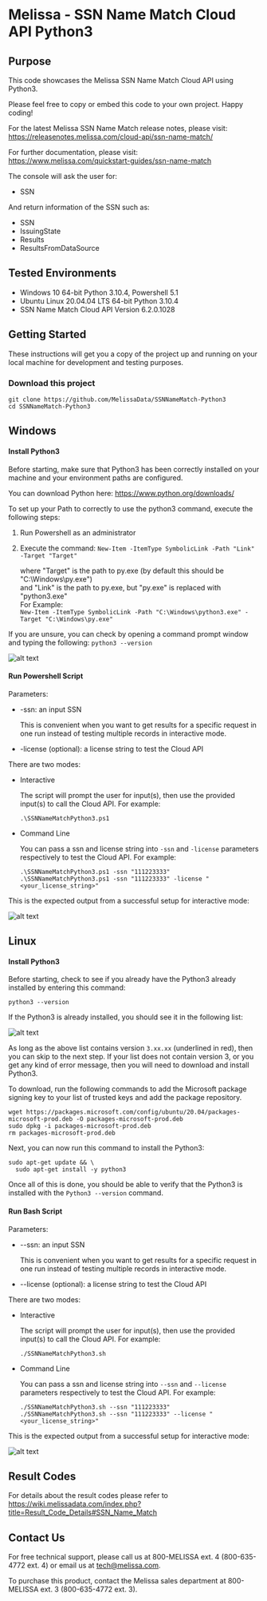 # Melissa - SSN Name Match Cloud API Python3

## Purpose
This code showcases the Melissa SSN Name Match Cloud API using Python3.

Please feel free to copy or embed this code to your own project. Happy coding!

For the latest Melissa SSN Name Match release notes, please visit: https://releasenotes.melissa.com/cloud-api/ssn-name-match/

For further documentation, please visit: https://www.melissa.com/quickstart-guides/ssn-name-match

The console will ask the user for:

- SSN

And return information of the SSN such as:

- SSN
- IssuingState
- Results
- ResultsFromDataSource

## Tested Environments
- Windows 10 64-bit Python 3.10.4, Powershell 5.1
- Ubuntu Linux 20.04.04 LTS 64-bit Python 3.10.4
- SSN Name Match Cloud API Version 6.2.0.1028

## Getting Started
These instructions will get you a copy of the project up and running on your local machine for development and testing purposes.

### Download this project
```
git clone https://github.com/MelissaData/SSNNameMatch-Python3
cd SSNNameMatch-Python3
```

## Windows

#### Install Python3
Before starting, make sure that Python3 has been correctly installed on your machine and your environment paths are configured. 

You can download Python here: 
https://www.python.org/downloads/

To set up your Path to correctly to use the python3 command, execute the following steps:
1) Run Powershell as an administrator 
2) Execute the command: 
`New-Item -ItemType SymbolicLink -Path "Link" -Target "Target"`

    where "Target" is the path to py.exe (by default this should be "C:\Windows\py.exe")\
    and "Link" is the path to py.exe, but "py.exe" is replaced with "python3.exe"\
    For Example:\
    `New-Item -ItemType SymbolicLink -Path "C:\Windows\python3.exe" -Target "C:\Windows\py.exe"`

If you are unsure, you can check by opening a command prompt window and typing the following:
`python3 --version`

![alt text](/screenshots/python_version.png)

#### Run Powershell Script
Parameters:
- -ssn: an input SSN
 	
  This is convenient when you want to get results for a specific request in one run instead of testing multiple records in interactive mode.  

- -license (optional): a license string to test the Cloud API

There are two modes:

- Interactive 

	The script will prompt the user for input(s), then use the provided input(s) to call the Cloud API. For example:
	```
	.\SSNNameMatchPython3.ps1
	```

- Command Line 

	You can pass a ssn and license string into `-ssn` and `-license` parameters respectively to test the Cloud API. For example: 
	```
    .\SSNNameMatchPython3.ps1 -ssn "111223333" 
    .\SSNNameMatchPython3.ps1 -ssn "111223333" -license "<your_license_string>"
    ```
	
This is the expected output from a successful setup for interactive mode:

![alt text](/screenshots/output.png)

## Linux

#### Install Python3
Before starting, check to see if you already have the Python3 already installed by entering this command:

`python3 --version`

If the Python3 is already installed, you should see it in the following list:

![alt text](/screenshots/python_version2.png)

As long as the above list contains version `3.xx.xx` (underlined in red), then you can skip to the next step. If your list does not contain version 3, or you get any kind of error message, then you will need to download and install Python3.

To download, run the following commands to add the Microsoft package signing key to your list of trusted keys and add the package repository.

```
wget https://packages.microsoft.com/config/ubuntu/20.04/packages-microsoft-prod.deb -O packages-microsoft-prod.deb
sudo dpkg -i packages-microsoft-prod.deb
rm packages-microsoft-prod.deb
```

Next, you can now run this command to install the Python3:

```
sudo apt-get update && \
  sudo apt-get install -y python3
```

Once all of this is done, you should be able to verify that the Python3 is installed with the `Python3 --version` command.

#### Run Bash Script
Parameters:
- --ssn: an input SSN

  This is convenient when you want to get results for a specific request in one run instead of testing multiple records in interactive mode.  

- --license (optional): a license string to test the Cloud API

There are two modes:

- Interactive 

	The script will prompt the user for input(s), then use the provided input(s) to call the Cloud API. For example:
	```
	./SSNNameMatchPython3.sh
	```

- Command Line 

	You can pass a ssn and license string into `--ssn` and `--license` parameters respectively to test the Cloud API. For example: 
	```
    ./SSNNameMatchPython3.sh --ssn "111223333" 
    ./SSNNameMatchPython3.sh --ssn "111223333" --license "<your_license_string>"
    ```

This is the expected output from a successful setup for interactive mode:

![alt text](/screenshots/output2.png)

## Result Codes
For details about the result codes please refer to https://wiki.melissadata.com/index.php?title=Result_Code_Details#SSN_Name_Match

## Contact Us
For free technical support, please call us at 800-MELISSA ext. 4 (800-635-4772 ext. 4) or email us at tech@melissa.com.

To purchase this product, contact the Melissa sales department at 800-MELISSA ext. 3 (800-635-4772 ext. 3).

